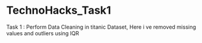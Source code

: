 # TechnoHacks_Task1
Task 1 : Perform Data Cleaning in titanic Dataset, Here i ve removed missing values and outliers using IQR 
